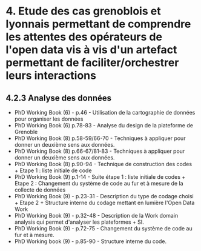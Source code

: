 # 4. Etude des cas grenoblois et lyonnais permettant de comprendre les attentes des opérateurs de l'open data vis à vis d'un artefact permettant de faciliter/orchestrer leurs interactions

## 4.2.3 Analyse des données


- PhD Working Book (6) - p.46 - Utilisation de la cartographie de données pour organiser les données 
- PhD Working Book (6) p.78-83 - Analyse du design de la plateforme de Grenoble
- PhD Working Book (8) p.58-59/66-70 - Techniques à appliquer pour donner un deuxième sens aux données.
- PhD Working Book (8) p.66-67/81-83 - Techniques à appliquer pour donner un deuxième sens aux données.
- PhD Working Book (8) p.90-94 - Technique de construction des codes + Etape 1 : liste initiale de code
- PhD Working Book (9) p.1-14 - Suite étape 1 : liste initiale de codes + Etape 2 : Changement du système de code au fur et à mesure de la collecte de données 
- PhD Working Book (9) - p.23-31 - Description du type de codage choisi + Etape 2 + Structure interne du codage mettant en lumière l'Open Data Work
- PhD Working Book (9) - p.32-48 - Description de la Work domain analysis qui permet d'analyser les plateformes + SI.
- PhD Working Book (9) - p.72-75 - Changement du système de code au fur et à mesure.
- PhD Working book (9) - p.85-90 - Structure interne du code.
